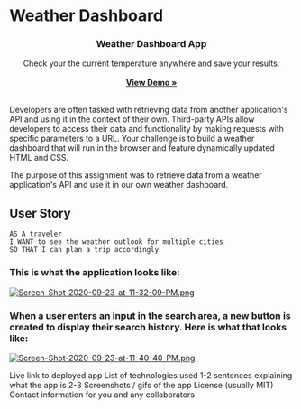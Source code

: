 # Weather Dashboard
<p align="center">
<i class="fas fa-globe-americas"></i>

  <h3 align="center"><strong>Weather Dashboard App</strong></h3>

  <p align="center">
    Check your the current temperature anywhere and save your results. 
    <br />
    <br />
    <a href="https://github.com/solaguirre/weatherdashboard/"><strong>View Demo »</strong></a>
    <br />
    <br />
   
  </p>
</p>

Developers are often tasked with retrieving data from another application's API and using it in the context of their own. Third-party APIs allow developers to access their data and functionality by making requests with specific parameters to a URL. Your challenge is to build a weather dashboard that will run in the browser and feature dynamically updated HTML and CSS.

The purpose of this assignment was to retrieve data from a weather  application's API and use it in our own weather dashboard.


## User Story

```
AS A traveler
I WANT to see the weather outlook for multiple cities
SO THAT I can plan a trip accordingly
```

### This is what the application looks like:

[![Screen-Shot-2020-09-23-at-11-32-09-PM.png](https://i.postimg.cc/DfJmLg5L/Screen-Shot-2020-09-23-at-11-32-09-PM.png)](https://postimg.cc/hhnSqVkt)

### When a user enters an input in the search area, a new button is created to display their search history. Here is what that looks like: 

[![Screen-Shot-2020-09-23-at-11-40-40-PM.png](https://i.postimg.cc/28WT5Mtt/Screen-Shot-2020-09-23-at-11-40-40-PM.png)](https://postimg.cc/VdYXGGm9)


Live link to deployed app
List of technologies used
1-2 sentences explaining what the app is
2-3 Screenshots / gifs of the app
License (usually MIT)
Contact information for you and any collaborators